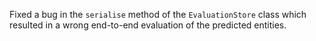 Fixed a bug in the `serialise` method of the `EvaluationStore` class which resulted in a wrong end-to-end evaluation of the predicted entities.
